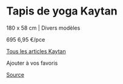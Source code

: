 Tapis de yoga Kaytan
====================

180 x 58 cm | Divers modèles

695 6,95 €/pce

[Tous les articles Kaytan](/fr-be/brand/kaytan/)

Ajouter à vos favoris

[Source](https://www.action.com/fr-be/p/2567007/tapis-de-yoga-kaytan/)